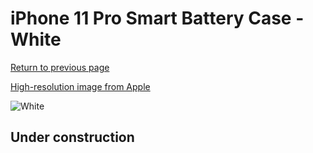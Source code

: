 # iPhone 11 Pro Smart Battery Case - White

[Return to previous page](/iphone_11)

[High-resolution image from Apple](https://store.storeimages.cdn-apple.com/8756/as-images.apple.com/is/MWVQ2?wid=4500&hei=4500&fmt=png)

<div style="width: 500px"><img src="/everyphone/MWVQ2.png" alt="White"></div>

## Under construction
